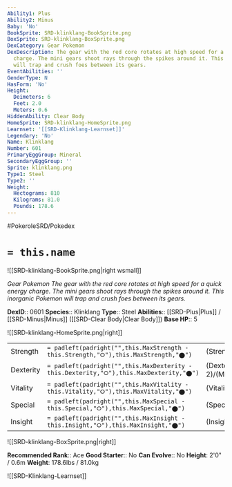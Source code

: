 ```yaml
---
Ability1: Plus
Ability2: Minus
Baby: 'No'
BookSprite: SRD-klinklang-BookSprite.png
BoxSprite: SRD-klinklang-BoxSprite.png
DexCategory: Gear Pokemon
DexDescription: The gear with the red core rotates at high speed for a quick energy
  charge. The mini gears shoot rays through the spikes around it. This inorganic Pokemon
  will trap and crush foes between its gears.
EventAbilities: ''
GenderType: N
HasForm: 'No'
Height:
  Deimeters: 6
  Feet: 2.0
  Meters: 0.6
HiddenAbility: Clear Body
HomeSprite: SRD-klinklang-HomeSprite.png
Learnset: '[[SRD-Klinklang-Learnset]]'
Legendary: 'No'
Name: Klinklang
Number: 601
PrimaryEggGroup: Mineral
SecondaryEggGroup: ''
Sprite: klinklang.png
Type1: Steel
Type2: ''
Weight:
  Hectograms: 810
  Kilograms: 81.0
  Pounds: 178.6
---
```


#PokeroleSRD/Pokedex

# `= this.name`

![[SRD-klinklang-BookSprite.png|right wsmall]]

*Gear Pokemon*
*The gear with the red core rotates at high speed for a quick energy charge. The mini gears shoot rays through the spikes around it. This inorganic Pokemon will trap and crush foes between its gears.*

**DexID**:: 0601
**Species**:: Klinklang
**Type**:: Steel
**Abilities**:: [[SRD-Plus|Plus]] / [[SRD-Minus|Minus]] ([[SRD-Clear Body|Clear Body]])
**Base HP**:: 5

![[SRD-klinklang-HomeSprite.png|right]]

|           |                                                                                        |                                          |
| --------- | -------------------------------------------------------------------------------------- | ---------------------------------------- |
| Strength  | `= padleft(padright("",this.MaxStrength - this.Strength,"⭘"),this.MaxStrength,"⬤")`    | (Strength::3)/(MaxStrength::6)   |
| Dexterity | `= padleft(padright("",this.MaxDexterity - this.Dexterity,"⭘"),this.MaxDexterity,"⬤")` | (Dexterity:: 2)/(MaxDexterity::5) |
| Vitality  | `= padleft(padright("",this.MaxVitality - this.Vitality,"⭘"),this.MaxVitality,"⬤")`    | (Vitality::3)/(MaxVitality::6)   |
| Special   | `= padleft(padright("",this.MaxSpecial - this.Special,"⭘"),this.MaxSpecial,"⬤")`       | (Special::2)/(MaxSpecial::5)     |
| Insight   | `= padleft(padright("",this.MaxInsight - this.Insight,"⭘"),this.MaxInsight,"⬤")`       | (Insight::2)/(MaxInsight::5)     |

![[SRD-klinklang-BoxSprite.png|right]]

**Recommended Rank**:: Ace
**Good Starter**:: No
**Can Evolve**:: No
**Height**: 2'0" / 0.6m
**Weight**: 178.6lbs / 81.0kg

![[SRD-Klinklang-Learnset]]